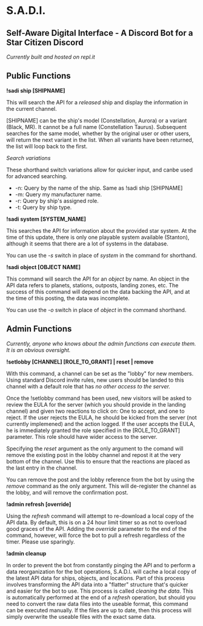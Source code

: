 # S.A.D.I.
## Self-Aware Digital Interface - A Discord Bot for a Star Citizen Discord
_Currently built and hosted on repl.it_

## Public Functions
__!sadi ship [SHIPNAME]__

This will search the API for a _released_ ship and display the information in the current channel. 

[SHIPNAME] can be the ship's model (Constellation, Aurora) or a variant (Black, MR). It cannot be a full name (Constellation Taurus). Subsequent searches for the same model, whether by the original user or other users, will return the next variant in the list. When all variants have been returned, the list will loop back to the first.

_Search variations_

These shorthand switch variations allow for quicker input, and canbe used for advanced searching.

* -n: Query by the name of the ship. Same as !sadi ship [SHIPNAME]
* -m: Query my manufacturer name.
* -r: Query by ship's assigned role.
* -t: Query by ship type.

__!sadi system [SYSTEM_NAME]__

This searches the API for information about the provided star system. At the time of this update, there is only one playable system available (Stanton), although it seems that there are a lot of systems in the database. 

You can use the _-s_ switch in place of _system_ in the command for shorthand.

__!sadi object [OBJECT NAME]__

This command will search the API for an _object_ by name. An object in the API data refers to planets, stations, outposts, landing zones, etc. The success of this command will depend on the data backing the API, and at the time of this posting, the data was incomplete. 

You can use the _-o_ switch in place of _object_ in the command shorthand.

## Admin Functions

_Currently, anyone who knows about the admin functions can execute them. It is an obvious oversight._

__!setlobby [CHANNEL] [ROLE_TO_GRANT] | reset | remove__

With this command, a channel can be set as the "lobby" for new members. Using standard Discord invite rules, new users should be landed to this channel with a default role that has _no other access to the server._ 

Once the !setlobby command has been used, new visitors will be asked to review the EULA for the server (which you should provide in the landing channel) and given two reactions to click on: One to accept, and one to reject. If the user rejects the EULA, he should be kicked from the server (not currently implemened) and the action logged. If the user accepts the EULA, he is immediately granted the role specified in the [ROLE_TO_GRANT] parameter. This role should have wider access to the server. 

Specifying the _reset_ argument as the only argument to the comand will remove the existing post in the lobby channel and repost it at the very bottom of the channel. Use this to ensure that the reactions are placed as the last entry in the channel. 

You can remove the post and the lobby reference from the bot by using the _remove_ command as the only argument. This will de-register the channel as the lobby, and will remove the confirmation post. 

__!admin refresh [override]__

Using the _refresh_ command will attempt to re-download a local copy of the API data. By default, this is on a 24 hour limit timer so as not to overload good graces of the API. Adding the _override_ parameter to the end of the command, however, will force the bot to pull a refresh regardless of the timer. Please use sparingly. 

__!admin cleanup__

In order to prevent the bot from constantly pinging the API and to perform a data reorganization for the bot operations, S.A.D.I. will cache a local copy of the latest API data for ships, objects, and locations. Part of this process involves transforming the API data into a "flatter" structure that's quicker and easier for the bot to use. This process is called _cleaning the data_. This is automatically performed at the end of a _refresh_ operation, but should you need to convert the raw data files into the useable format, this command can be executed manually. If the files are up to date, then this process will simply overwrite the useable files with the exact same data. 


